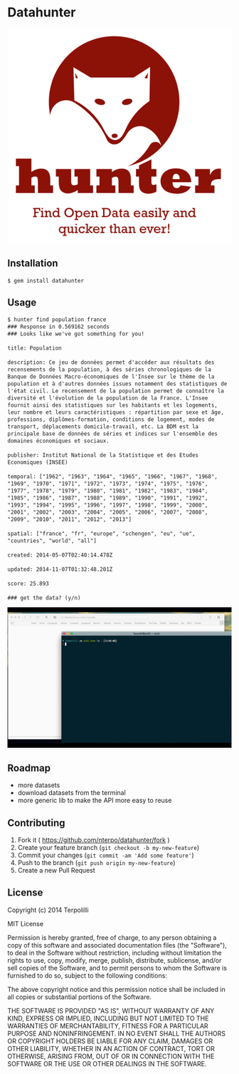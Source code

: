 # Datahunter

![screenshot](./logo.png)

## Installation

    $ gem install datahunter

## Usage

    $ hunter find population france
    ### Response in 0.569162 seconds
    ### Looks like we've got something for you!

    title: Population

    description: Ce jeu de données permet d'accéder aux résultats des recensements de la population, à des séries chronologiques de la Banque de Données Macro-économiques de l'Insee sur le thème de la population et à d'autres données issues notamment des statistiques de l'état civil. Le recensement de la population permet de connaître la diversité et l'évolution de la population de la France. L'Insee fournit ainsi des statistiques sur les habitants et les logements, leur nombre et leurs caractéristiques : répartition par sexe et âge, professions, diplômes-formation, conditions de logement, modes de transport, déplacements domicile-travail, etc. La BDM est la principale base de données de séries et indices sur l'ensemble des domaines économiques et sociaux.

    publisher: Institut National de la Statistique et des Etudes Economiques (INSEE)

    temporal: ["1962", "1963", "1964", "1965", "1966", "1967", "1968", "1969", "1970", "1971", "1972", "1973", "1974", "1975", "1976", "1977", "1978", "1979", "1980", "1981", "1982", "1983", "1984", "1985", "1986", "1987", "1988", "1989", "1990", "1991", "1992", "1993", "1994", "1995", "1996", "1997", "1998", "1999", "2000", "2001", "2002", "2003", "2004", "2005", "2006", "2007", "2008", "2009", "2010", "2011", "2012", "2013"]

    spatial: ["france", "fr", "europe", "schengen", "eu", "ue", "countries", "world", "all"]

    created: 2014-05-07T02:40:14.478Z

    updated: 2014-11-07T01:32:48.201Z

    score: 25.893

    ### get the data? (y/n)

![usage](./hunter.gif)

## Roadmap

* more datasets
* download datasets from the terminal
* more generic lib to make the API more easy to reuse

## Contributing

1. Fork it ( https://github.com/nterpo/datahunter/fork )
2. Create your feature branch (`git checkout -b my-new-feature`)
3. Commit your changes (`git commit -am 'Add some feature'`)
4. Push to the branch (`git push origin my-new-feature`)
5. Create a new Pull Request

## License

Copyright (c) 2014 Terpolilli

MIT License

Permission is hereby granted, free of charge, to any person obtaining
a copy of this software and associated documentation files (the
"Software"), to deal in the Software without restriction, including
without limitation the rights to use, copy, modify, merge, publish,
distribute, sublicense, and/or sell copies of the Software, and to
permit persons to whom the Software is furnished to do so, subject to
the following conditions:

The above copyright notice and this permission notice shall be
included in all copies or substantial portions of the Software.

THE SOFTWARE IS PROVIDED "AS IS", WITHOUT WARRANTY OF ANY KIND,
EXPRESS OR IMPLIED, INCLUDING BUT NOT LIMITED TO THE WARRANTIES OF
MERCHANTABILITY, FITNESS FOR A PARTICULAR PURPOSE AND
NONINFRINGEMENT. IN NO EVENT SHALL THE AUTHORS OR COPYRIGHT HOLDERS BE
LIABLE FOR ANY CLAIM, DAMAGES OR OTHER LIABILITY, WHETHER IN AN ACTION
OF CONTRACT, TORT OR OTHERWISE, ARISING FROM, OUT OF OR IN CONNECTION
WITH THE SOFTWARE OR THE USE OR OTHER DEALINGS IN THE SOFTWARE.
